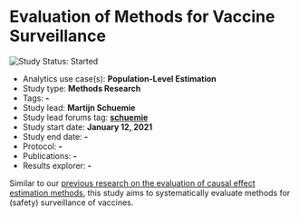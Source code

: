 Evaluation of Methods for Vaccine Surveillance
==============================================

<img src="https://img.shields.io/badge/Study%20Status-Started-blue.svg" alt="Study Status: Started">

- Analytics use case(s): **Population-Level Estimation**
- Study type: **Methods Research**
- Tags: **-**
- Study lead: **Martijn Schuemie**
- Study lead forums tag: **[schuemie](https://forums.ohdsi.org/u/schuemie)**
- Study start date: **January 12, 2021**
- Study end date: **-**
- Protocol: **-**
- Publications: **-**
- Results explorer: **-**

Similar to our [previous research on the evaluation of causal effect estimation methods](https://doi.org/10.1162/99608f92.147cc28e), this study aims to systematically evaluate methods for (safety) surveillance of vaccines.
